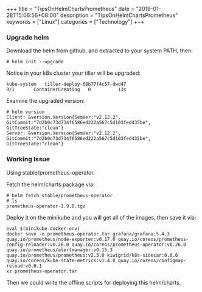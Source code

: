 +++
title = "TipsOnHelmChartsPrometheus"
date = "2019-01-28T15:06:56+08:00"
description = "TipsOnHelmChartsPrometheus"
keywords = ["Linux"]
categories = ["Technology"]
+++
### Upgrade helm
Download the helm from github, and extracted to your system PATH, then:    

```
# helm init --upgrade
```
Notice in your k8s cluster your tiller will be upgraded:    

```
kube-system   tiller-deploy-68b77f4c57-dwd47                                  0/1       ContainerCreating   0          13s
```

Examine the upgraded version:    

```
# helm version
Client: &version.Version{SemVer:"v2.12.2", GitCommit:"7d2b0c73d734f6586ed222a567c5d103fed435be", GitTreeState:"clean"}
Server: &version.Version{SemVer:"v2.12.2", GitCommit:"7d2b0c73d734f6586ed222a567c5d103fed435be", GitTreeState:"clean"}
```

### Working Issue
Using stable/prometheus-operator.   

Fetch the helm/charts package via:    

```
# helm fetch stable/prometheus-operator
# ls
prometheus-operator-1.9.0.tgz
```
Deploy it on the minikube and you will get all of the images, then save it
via:    

```
eval $(minikube docker-env)
docker save -o prometheus-operator.tar grafana/grafana:5.4.3 quay.io/prometheus/node-exporter:v0.17.0 quay.io/coreos/prometheus-config-reloader:v0.26.0 quay.io/coreos/prometheus-operator:v0.26.0 quay.io/prometheus/alertmanager:v0.15.3 quay.io/prometheus/prometheus:v2.5.0 kiwigrid/k8s-sidecar:0.0.6 quay.io/coreos/kube-state-metrics:v1.4.0 quay.io/coreos/configmap-reload:v0.0.1
xz prometheus-operator.tar
```
Then we could write the offline scripts for deploying this helm/charts.    
